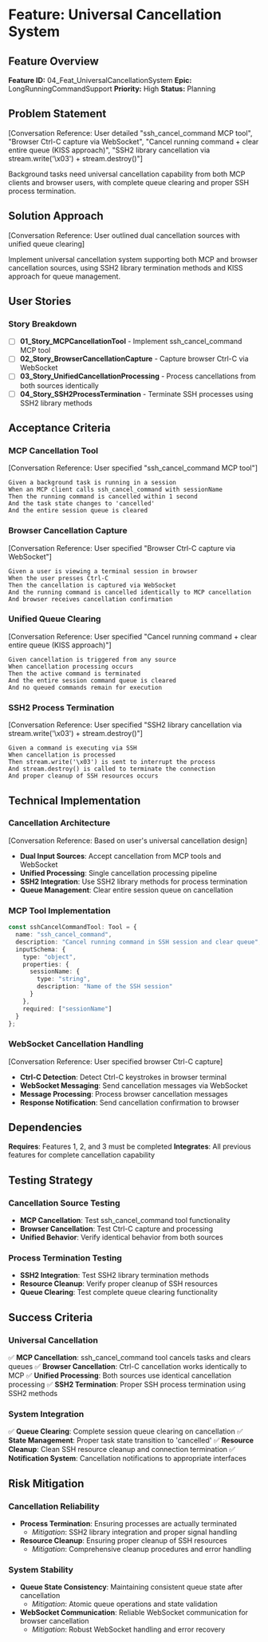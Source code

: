 # Feature: Universal Cancellation System

## Feature Overview
**Feature ID:** 04_Feat_UniversalCancellationSystem
**Epic:** LongRunningCommandSupport
**Priority:** High
**Status:** Planning

## Problem Statement
[Conversation Reference: User detailed "ssh_cancel_command MCP tool", "Browser Ctrl-C capture via WebSocket", "Cancel running command + clear entire queue (KISS approach)", "SSH2 library cancellation via stream.write('\x03') + stream.destroy()"]

Background tasks need universal cancellation capability from both MCP clients and browser users, with complete queue clearing and proper SSH process termination.

## Solution Approach
[Conversation Reference: User outlined dual cancellation sources with unified queue clearing]

Implement universal cancellation system supporting both MCP and browser cancellation sources, using SSH2 library termination methods and KISS approach for queue management.

## User Stories

### Story Breakdown
- [ ] **01_Story_MCPCancellationTool** - Implement ssh_cancel_command MCP tool
- [ ] **02_Story_BrowserCancellationCapture** - Capture browser Ctrl-C via WebSocket
- [ ] **03_Story_UnifiedCancellationProcessing** - Process cancellations from both sources identically
- [ ] **04_Story_SSH2ProcessTermination** - Terminate SSH processes using SSH2 library methods

## Acceptance Criteria

### MCP Cancellation Tool
[Conversation Reference: User specified "ssh_cancel_command MCP tool"]

```gherkin
Given a background task is running in a session
When an MCP client calls ssh_cancel_command with sessionName
Then the running command is cancelled within 1 second
And the task state changes to 'cancelled'
And the entire session queue is cleared
```

### Browser Cancellation Capture
[Conversation Reference: User specified "Browser Ctrl-C capture via WebSocket"]

```gherkin
Given a user is viewing a terminal session in browser
When the user presses Ctrl-C
Then the cancellation is captured via WebSocket
And the running command is cancelled identically to MCP cancellation
And browser receives cancellation confirmation
```

### Unified Queue Clearing
[Conversation Reference: User specified "Cancel running command + clear entire queue (KISS approach)"]

```gherkin
Given cancellation is triggered from any source
When cancellation processing occurs
Then the active command is terminated
And the entire session command queue is cleared
And no queued commands remain for execution
```

### SSH2 Process Termination
[Conversation Reference: User specified "SSH2 library cancellation via stream.write('\x03') + stream.destroy()"]

```gherkin
Given a command is executing via SSH
When cancellation is processed
Then stream.write('\x03') is sent to interrupt the process
And stream.destroy() is called to terminate the connection
And proper cleanup of SSH resources occurs
```

## Technical Implementation

### Cancellation Architecture
[Conversation Reference: Based on user's universal cancellation design]

- **Dual Input Sources**: Accept cancellation from MCP tools and WebSocket
- **Unified Processing**: Single cancellation processing pipeline
- **SSH2 Integration**: Use SSH2 library methods for process termination
- **Queue Management**: Clear entire session queue on cancellation

### MCP Tool Implementation
```typescript
const sshCancelCommandTool: Tool = {
  name: "ssh_cancel_command",
  description: "Cancel running command in SSH session and clear queue",
  inputSchema: {
    type: "object",
    properties: {
      sessionName: {
        type: "string",
        description: "Name of the SSH session"
      }
    },
    required: ["sessionName"]
  }
};
```

### WebSocket Cancellation Handling
[Conversation Reference: User specified browser Ctrl-C capture]

- **Ctrl-C Detection**: Detect Ctrl-C keystrokes in browser terminal
- **WebSocket Messaging**: Send cancellation messages via WebSocket
- **Message Processing**: Process browser cancellation messages
- **Response Notification**: Send cancellation confirmation to browser

## Dependencies
**Requires**: Features 1, 2, and 3 must be completed
**Integrates**: All previous features for complete cancellation capability

## Testing Strategy

### Cancellation Source Testing
- **MCP Cancellation**: Test ssh_cancel_command tool functionality
- **Browser Cancellation**: Test Ctrl-C capture and processing
- **Unified Behavior**: Verify identical behavior from both sources

### Process Termination Testing
- **SSH2 Integration**: Test SSH2 library termination methods
- **Resource Cleanup**: Verify proper cleanup of SSH resources
- **Queue Clearing**: Test complete queue clearing functionality

## Success Criteria

### Universal Cancellation
✅ **MCP Cancellation**: ssh_cancel_command tool cancels tasks and clears queues
✅ **Browser Cancellation**: Ctrl-C cancellation works identically to MCP
✅ **Unified Processing**: Both sources use identical cancellation processing
✅ **SSH2 Termination**: Proper SSH process termination using SSH2 methods

### System Integration
✅ **Queue Clearing**: Complete session queue clearing on cancellation
✅ **State Management**: Proper task state transition to 'cancelled'
✅ **Resource Cleanup**: Clean SSH resource cleanup and connection termination
✅ **Notification System**: Cancellation notifications to appropriate interfaces

## Risk Mitigation

### Cancellation Reliability
- **Process Termination**: Ensuring processes are actually terminated
  - *Mitigation*: SSH2 library integration and proper signal handling
- **Resource Cleanup**: Ensuring proper cleanup of SSH resources
  - *Mitigation*: Comprehensive cleanup procedures and error handling

### System Stability
- **Queue State Consistency**: Maintaining consistent queue state after cancellation
  - *Mitigation*: Atomic queue operations and state validation
- **WebSocket Communication**: Reliable WebSocket communication for browser cancellation
  - *Mitigation*: Robust WebSocket handling and error recovery